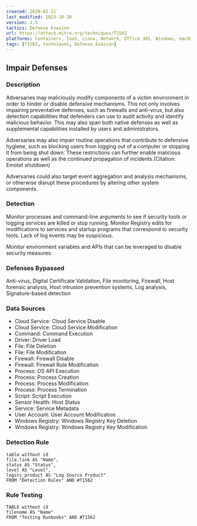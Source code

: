 ```yaml
---
created: 2020-02-21
last_modified: 2023-10-20
version: 1.5
tactics: Defense Evasion
url: https://attack.mitre.org/techniques/T1562
platforms: Containers, IaaS, Linux, Network, Office 365, Windows, macOS
tags: [T1562, techniques, Defense_Evasion]
---
```


## Impair Defenses

### Description

Adversaries may maliciously modify components of a victim environment in order to hinder or disable defensive mechanisms. This not only involves impairing preventative defenses, such as firewalls and anti-virus, but also detection capabilities that defenders can use to audit activity and identify malicious behavior. This may also span both native defenses as well as supplemental capabilities installed by users and administrators.

Adversaries may also impair routine operations that contribute to defensive hygiene, such as blocking users from logging out of a computer or stopping it from being shut down. These restrictions can further enable malicious operations as well as the continued propagation of incidents.(Citation: Emotet shutdown)

Adversaries could also target event aggregation and analysis mechanisms, or otherwise disrupt these procedures by altering other system components.

### Detection

Monitor processes and command-line arguments to see if security tools or logging services are killed or stop running. Monitor Registry edits for modifications to services and startup programs that correspond to security tools.  Lack of log events may be suspicious.

Monitor environment variables and APIs that can be leveraged to disable security measures.

### Defenses Bypassed

Anti-virus, Digital Certificate Validation, File monitoring, Firewall, Host forensic analysis, Host intrusion prevention systems, Log analysis, Signature-based detection

### Data Sources

  - Cloud Service: Cloud Service Disable
  -  Cloud Service: Cloud Service Modification
  -  Command: Command Execution
  -  Driver: Driver Load
  -  File: File Deletion
  -  File: File Modification
  -  Firewall: Firewall Disable
  -  Firewall: Firewall Rule Modification
  -  Process: OS API Execution
  -  Process: Process Creation
  -  Process: Process Modification
  -  Process: Process Termination
  -  Script: Script Execution
  -  Sensor Health: Host Status
  -  Service: Service Metadata
  -  User Account: User Account Modification
  -  Windows Registry: Windows Registry Key Deletion
  -  Windows Registry: Windows Registry Key Modification
### Detection Rule

```dataview
table without id
file.link AS "Name",
status AS "Status",
level AS "Level",
logsrc_product AS "Log Source Product"
FROM "Detection Rules" AND #T1562
```

### Rule Testing

```dataview
TABLE without id
filename AS "Name"
FROM "Testing Runbooks" AND #T1562
```
